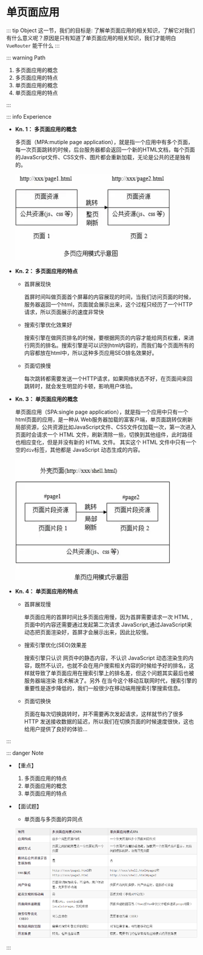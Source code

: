 # 单页面应用

::: tip Object
这一节，我们的目标是: 了解单页面应用的相关知识，了解它对我们有什么意义呢？原因是只有知道了单页面应用的相关知识，我们才能明白 `VueRouter` 能干什么
:::

::: warning Path

1. 多页面应用的概念
2. 多页面应用的特点
3. 单页面应用的概念
4. 单页面应用的特点

:::

::: info Experience

* **Kn. 1： 多页面应用的概念**

  多页面（MPA:mutiple page application），就是指一个应用中有多个页面，每一次页面跳转的时候，后台服务器都会返回一个新的HTML文档，每个页面的JavaScript文件、CSS文件、图片都会重新加载，无论是公共的还是独有的。

  ![多页面应用](./images/image-20211217114653.png)

* **Kn. 2： 多页面应用的特点**

  * 首屏展现快

    首屏时间叫做页面首个屏幕的内容展现的时间，当我们访问页面的时候，服务器返回一个html，页面就会展示出来，这个过程只经历了一个HTTP请求，所以页面展示的速度非常快
  
  * 搜索引擎优化效果好

    搜索引擎在做网页排名的时候，要根据网页的内容才能给网页权重，来进行网页的排名。搜索引擎是可以识别html内容的，而我们每个页面所有的内容都放在html中，所以这种多页应用SEO排名效果好。

  * 页面切换慢

    每次跳转都需要发送一个HTTP请求，如果网络状态不好，在页面间来回跳转时，就会发生明显的卡顿，影响用户体验。

* **Kn. 3： 单页面应用的概念**

  单页面应用（SPA:single page application），就是指一个应用中只有一个html页面的应用，是一种从 Web服务器加载的富客户端，单页面跳转仅刷新局部资源，公共资源比如JavaScript文件、CSS文件仅加载一次，第一次进入页面时会请求一个 HTML 文件，刷新清除一些，切换到其他组件，此时路径也相应变化，但是并没有新的 HTML 文件。
  其实这个 HTML 文件中只有一个空的`div`标签，其他都是 JavaScript 动态生成的内容。

  ![单页面应用](./images/image-20211217114806.png)

* **Kn. 4： 单页面应用的特点**

  * 首屏展现慢

    单页面应用的首屏时间比多页面应用慢，因为首屏需要请求一次 HTML , 页面中的内容还需要通过发起第二次请求 JavaScript,通过JavaScript来动态把页面渲染好，首屏才会展示出来，因此比较慢。
  
  * 搜索引擎优化(SEO)效果差

    搜索引擎只认识 网页中的静态内容，不认识 JavaScript 动态渲染生的内容，既然不认识，也就不会在用户搜索相关内容的时候给予好的排名，这样就导致了单页面应用在搜索引擎上的排名差，但这个问题其实最后也被 服务器端渲染 技术解决了。另外 在当今这个移动互联网时代，搜索引擎的重要性是逐步降低的，我们一般很少在移动端用搜索引擎搜索信息。

  * 页面切换快

    页面在每次切换跳转时，并不需要再次发起请求，这样就节约了很多 HTTP 发送接收数据的延迟，所以我们在切换页面的时候速度很快，这也给用户提供了良好的体验...

:::

::: danger Note

* 【重点】

  1. 多页面应用的特点
  2. 单页面应用的概念
  3. 单页面应用的特点

* 【面试题】

  * 单页面与多页面的异同点

  ![alt](./images/image-20211217150918.png)

:::
